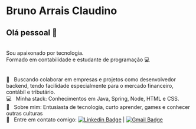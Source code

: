 # Bruno Arrais Claudino

## Olá pessoal 👋
<br/>Sou apaixonado por tecnologia.
<br/>Formado em contabilidade e estudante de programação 💻

 <br/> :purple_heart: &nbsp; Buscando colaborar em empresas e projetos como desenvolvedor backend, tendo facilidade especialmente para o mercado financeiro, contábil e tributário.
 <br/> :computer: &nbsp; Minha stack: Conhecimentos em Java, Spring, Node, HTML e CSS.
 <br/> 💬  &nbsp; Sobre mim: Entusiasta de tecnologia, curto aprender, games e conhecer outras culturas
 <br/> :email: &nbsp; Entre em contato comigo: [![Linkedin Badge](https://img.shields.io/badge/-BrunoClaudino-blue?style=flat-square&logo=Linkedin&logoColor=white&link=https://www.linkedin.com/in/bruno-arrais-claudino-51061816a/)](https://www.linkedin.com/in/bruno-arrais-claudino-51061816a/) 
| 
[![Gmail Badge](https://img.shields.io/badge/Gmail-bruarrais%40gmail.com-c14438?style=flat-square&logo=Gmail&logoColor=white&link=mailto:bruarrais@gmail.com)](mailto:bruarrais@gmail.com)
